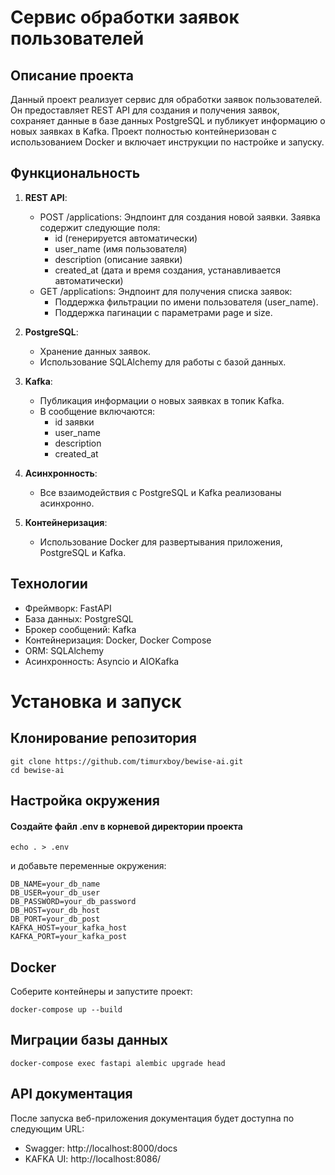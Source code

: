 # Сервис обработки заявок пользователей
## Описание проекта
Данный проект реализует сервис для обработки заявок пользователей. Он предоставляет REST API для создания и получения заявок, сохраняет данные в базе данных PostgreSQL и публикует информацию о новых заявках в Kafka. Проект полностью контейнеризован с использованием Docker и включает инструкции по настройке и запуску.

## Функциональность
1. **REST API**:
    - POST /applications: Эндпоинт для создания новой заявки. Заявка содержит следующие поля:
      - id (генерируется автоматически)
      - user_name (имя пользователя)
      - description (описание заявки)
      - created_at (дата и время создания, устанавливается автоматически)
    - GET /applications: Эндпоинт для получения списка заявок:
      - Поддержка фильтрации по имени пользователя (user_name).
      - Поддержка пагинации с параметрами page и size.
2. **PostgreSQL**:
      - Хранение данных заявок.
      - Использование SQLAlchemy для работы с базой данных. 

3. **Kafka**:
      - Публикация информации о новых заявках в топик Kafka.
      - В сообщение включаются:
          - id заявки
          - user_name
          - description
          - created_at
5. **Асинхронность**:
      - Все взаимодействия с PostgreSQL и Kafka реализованы асинхронно.
6. **Контейнеризация**:
      - Использование Docker для развертывания приложения, PostgreSQL и Kafka.

## Технологии
- Фреймворк: FastAPI
- База данных: PostgreSQL
- Брокер сообщений: Kafka
- Контейнеризация: Docker, Docker Compose
- ORM: SQLAlchemy
- Асинхронность: Asyncio и AIOKafka

# Установка и запуск
## Клонирование репозитория
```
git clone https://github.com/timurxboy/bewise-ai.git
cd bewise-ai
```

## Настройка окружения

#### Создайте файл .env в корневой директории проекта 
```
echo . > .env
```

и добавьте переменные окружения:

```
DB_NAME=your_db_name
DB_USER=your_db_user
DB_PASSWORD=your_db_password
DB_HOST=your_db_host
DB_PORT=your_db_post
KAFKA_HOST=your_kafka_host
KAFKA_PORT=your_kafka_post
```

## Docker

Соберите контейнеры и запустите проект:

```
docker-compose up --build
```

## Миграции базы данных

```
docker-compose exec fastapi alembic upgrade head
```

## API документация
После запуска веб-приложения документация будет доступна по следующим URL:

- Swagger: http://localhost:8000/docs
- KAFKA UI: http://localhost:8086/

